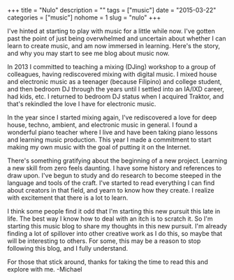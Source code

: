 +++
title = "Nulo"
description = ""
tags = ["music"]
date = "2015-03-22"
categories = ["music"]
nohome = 1
slug = "nulo"
+++


I've hinted at starting to play with music for a little while now. I've gotten past the point of just being overwhelmed and uncertain about whether I can learn to create music, and am now immersed in learning. Here's the story, and why you may start to see me blog about music now.<!--more-->

In 2013 I committed to teaching a mixing (DJing) workshop to a group of colleagues, having rediscovered mixing with digital music. I mixed house and electronic music as a teenager (because Filipino) and college student, and then bedroom DJ through the years until I settled into an IA/IXD career, had kids, etc. I returned to bedroom DJ status when I acquired Traktor, and that's rekindled the love I have for electronic music.

In the year since I started mixing again, I've rediscovered a love for deep house, techno, ambient, and electronic music in general. I found a wonderful piano teacher where I live and have been taking piano lessons and learning music production. This year I made a commitment to start making my own music with the goal of putting it on the Internet.

There's something gratifying about the beginning of a new project. Learning a new skill from zero feels daunting. I have some history and references to draw upon. I've begun to study and do research to become steeped in the language and tools of the craft. I've started to read everything I can find about creators in that field, and yearn to know how they create. I realize with excitement that there is a lot to learn.

I think some people find it odd that I'm starting this new pursuit this late in life. The best way I know how to deal with an itch is to scratch it. So I'm starting this music blog to share my thoughts in this new pursuit. I'm already finding a lot of spillover into other creative work as I do this, so maybe that will be interesting to others. For some, this may be a reason to stop following this blog, and I fully understand.

For those that stick around, thanks for taking the time to read this and explore with me. -Michael
